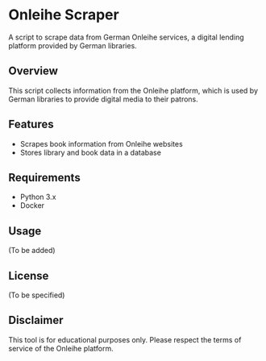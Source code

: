 # Onleihe Scraper

A script to scrape data from German Onleihe services, a digital lending platform provided by German libraries.

## Overview

This script collects information from the Onleihe platform, which is used by German libraries to provide digital media to their patrons.

## Features

- Scrapes book information from Onleihe websites
- Stores library and book data in a database

## Requirements

- Python 3.x
- Docker

## Usage

(To be added)

## License

(To be specified)

## Disclaimer

This tool is for educational purposes only. Please respect the terms of service of the Onleihe platform.
